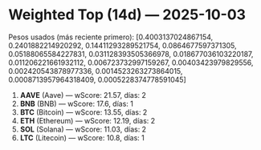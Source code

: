 # Weighted Top (14d) — 2025-10-03
Pesos usados (más reciente primero): [0.4003137024867154, 0.2401882214920292, 0.14411293289521754, 0.0864677597371305, 0.05188065584227831, 0.031128393505366978, 0.018677036103220187, 0.011206221661932112, 0.006723732997159267, 0.00403423979829556, 0.002420543878977336, 0.0014523263273864015, 0.0008713957964318409, 0.0005228374778591045]
1. **AAVE** (Aave) — wScore: 21.57, días: 2
2. **BNB** (BNB) — wScore: 17.6, días: 1
3. **BTC** (Bitcoin) — wScore: 13.55, días: 2
4. **ETH** (Ethereum) — wScore: 12.19, días: 2
5. **SOL** (Solana) — wScore: 11.03, días: 2
6. **LTC** (Litecoin) — wScore: 10.8, días: 1